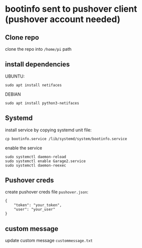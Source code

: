 # bootinfo sent to pushover client (pushover account needed)

## Clone repo
clone the repo into `/home/pi` path


## install dependencies
UBUNTU:
```
sudo apt install netifaces
```
DEBIAN
```
sudo apt install python3-netifaces
```

## Systemd
install service by copying systemd unit file:
```
cp bootinfo.service /lib/systemd/system/bootinfo.service
```

enable the service
```
sudo systemctl daemon-reload
sudo systemctl enable Garage2.service
sudo systemctl daemon-reexec
```

## Pushover creds

create pushover creds file `pushover.json`:
```
{
    "token": "your_token",
    "user": "your_user"
}
```

## custom message

update custom message `custommessage.txt`
